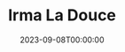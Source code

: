 ---
title: Irma La Douce
date: 2023-09-08T00:00:00
opening_date: 1967-05-19
closing_date: 1967-06-10
layout: productions
playbill:
Theatre: Theatre Jacksonville
Venue: Little Theatre
cast:
- Irma-La-Douce - a Poule: Jeanne Solomon Berdet
- Nestor-Le-Fripe - a Law Student: Bill Bronson
- Bob-Le-Fripe - Proprietor of the Bar des Inquiets: Bernard Katz
- Polyte-LeMou-A Mec: Robert J. Davis
- Jojo-Les-Yeux-Sales- a Mec: James Cole
- Roberto-Les-Diams - a Mec: William Scott Thornton
- Frangipane - a Mec: Bill Milton
- Persil - a Mec: Bruce Henn
- Police Inspector: Paul Galloway
- M. Bougne - a Ballroom Owner: Jack Masters
- Counsel for the Prosecution: Ernest Goldsmith
- Counsel for the Defense: Jack Masters
- Warder:
  - Ernest Goldsmith
  - Marshall Nazworth
- A Tax Inspecor: Gil Gimbel
- A Priest - An Honest Man: Bill Scott
- Gendarme:
  - Marshall Nazworth
  - Gil Gimbel
- Bar Lounger, Prisoner & Client:
  - Gil Gimbel
  - Clyde Gore
  - Jack Masters
  - Bill Scott
  - Fernando Velandia
crew:
- Director: George Ballis
- Scenic Design: Larry Riddle
- Dance Choreography: Jeanne Solomon Berdet
- Musical Director: Rosalind McCall
- Assistant Choreographer: Frank Spoler
- Stage Manager: Al Gimbel
- Assistant Stage Manager:
  - Marshall Grauer
  - Telma Baker
  - Sidney Backer
- Book Holder: Elise Hallowes
- Costumes:
  - Lois Lee Stewart
  - Mrs. A. S. Stewart
- Properties:
  - Maria Alarcon
  - Helen Roberts
  - Gladys Dale
  - Judy Pryor
- Make-up:
  - Marcy Massaniso
  - Jan Daves
  - Marshall Grauer
- Lighting:
  - Peggy Miller
  - Harold Nearhoof
- Scenery:
  - Walter Quattlebaum
  - Harold Nearhoof
  - Charles Vance
  - Jack Broughton
  - Maria Alarcon
  - Judy Pryor
  - Lyn Lazarus
  - Ellen Black
  - Sam Helfrich
  - Pat Bray
  - The Backers
- Follow Spot:
  - Nancy Keller
  - Ellen Black
- About the Cast notes: Jean Goodman
- Photograph of Mr. Ballis: Judith Gefter
orchestra:
- Musician:
  - Scott McCall
  - Mary Witthoff
---